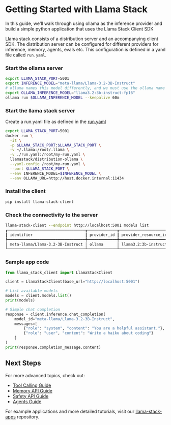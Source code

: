 # Getting Started with Llama Stack

In this guide, we'll walk through using ollama as the inference provider and build a simple python application that uses the Llama Stack Client SDK

Llama stack consists of a distribution server and an accompanying client SDK. The distribution server can be configured for different providers for inference, memory, agents, evals etc. This configuration is defined in a yaml file called `run.yaml`.

### Start the ollama server
```bash
export LLAMA_STACK_PORT=5001
export INFERENCE_MODEL="meta-llama/Llama-3.2-3B-Instruct"
# ollama names this model differently, and we must use the ollama name when loading the model
export OLLAMA_INFERENCE_MODEL="llama3.2:3b-instruct-fp16"
ollama run $OLLAMA_INFERENCE_MODEL --keepalive 60m
```

### Start the llama stack server
Create a run.yaml file as defined in the [run.yaml](https://github.com/meta-llama/llama-stack/blob/main/llama_stack/templates/ollama/run.yaml)

```bash
export LLAMA_STACK_PORT=5001
docker run \
  -it \
  -p $LLAMA_STACK_PORT:$LLAMA_STACK_PORT \
  -v ~/.llama:/root/.llama \
  -v ./run.yaml:/root/my-run.yaml \
  llamastack/distribution-ollama \
  --yaml-config /root/my-run.yaml \
  --port $LLAMA_STACK_PORT \
  --env INFERENCE_MODEL=$INFERENCE_MODEL \
  --env OLLAMA_URL=http://host.docker.internal:11434

```

### Install the client
```bash
pip install llama-stack-client
```

### Check the connectivity to the server
```bash
llama-stack-client --endpoint http://localhost:5001 models list
┏━━━━━━━━━━━━━━━━━━━━━━━━━━━━━━━━━━┳━━━━━━━━━━━━━┳━━━━━━━━━━━━━━━━━━━━━━━━━━━┳━━━━━━━━━━┓
┃ identifier                       ┃ provider_id ┃ provider_resource_id      ┃ metadata ┃
┡━━━━━━━━━━━━━━━━━━━━━━━━━━━━━━━━━━╇━━━━━━━━━━━━━╇━━━━━━━━━━━━━━━━━━━━━━━━━━━╇━━━━━━━━━━┩
│ meta-llama/Llama-3.2-3B-Instruct │ ollama      │ llama3.2:3b-instruct-fp16 │ {}       │
└──────────────────────────────────┴─────────────┴───────────────────────────┴──────────┘
```

### Sample app code
```python
from llama_stack_client import LlamaStackClient

client = LlamaStackClient(base_url="http://localhost:5001")

# List available models
models = client.models.list()
print(models)

# Simple chat completion
response = client.inference.chat_completion(
    model_id="meta-llama/Llama-3.2-3B-Instruct",
    messages=[
        {"role": "system", "content": "You are a helpful assistant."},
        {"role": "user", "content": "Write a haiku about coding"}
    ]
)
print(response.completion_message.content)
```

## Next Steps

For more advanced topics, check out:

- [Tool Calling Guide]()
- [Memory API Guide]()
- [Safety API Guide]()
- [Agents Guide]()

For example applications and more detailed tutorials, visit our [llama-stack-apps](https://github.com/meta-llama/llama-stack-apps/tree/main/examples) repository.
